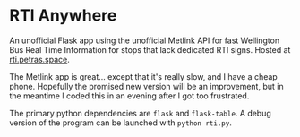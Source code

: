 # RTI Anywhere

An unofficial Flask app using the unofficial Metlink API for fast Wellington Bus Real Time Information for stops that lack dedicated RTI signs. Hosted at [rti.petras.space](https://rti.petras.space).

The Metlink app is great... except that it's really slow, and I have a cheap phone. Hopefully the promised new version will be an improvement, but in the meantime I coded this in an evening after I got too frustrated.

The primary python dependencies are `flask` and `flask-table`. A debug version of the program can be launched with `python rti.py`.
